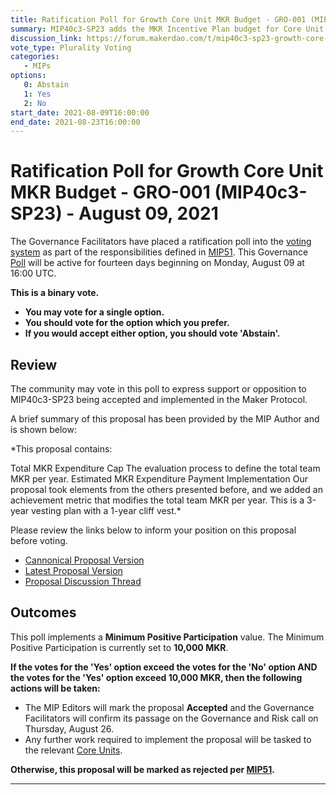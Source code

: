 ```yaml
---
title: Ratification Poll for Growth Core Unit MKR Budget - GRO-001 (MIP40c3-SP23) - August 09, 2021
summary: MIP40c3-SP23 adds the MKR Incentive Plan budget for Core Unit GRO-001: GROWTH.
discussion_link: https://forum.makerdao.com/t/mip40c3-sp23-growth-core-unit-mkr-budget-gro-001/9245
vote_type: Plurality Voting
categories:
   - MIPs
options:
   0: Abstain
   1: Yes
   2: No
start_date: 2021-08-09T16:00:00
end_date: 2021-08-23T16:00:00
---
```

# Ratification Poll for Growth Core Unit MKR Budget - GRO-001 (MIP40c3-SP23) - August 09, 2021

The Governance Facilitators have placed a ratification poll into the [voting system](https://vote.makerdao.com/polling) as part of the responsibilities defined in [MIP51](https://mips.makerdao.com/mips/details/MIP51). This Governance [Poll](https://community-development.makerdao.com/en/learn/governance/on-chain-gov) will be active for fourteen days beginning on Monday, August 09 at 16:00 UTC.

**This is a binary vote.** 
- **You may vote for a single option.** 
- **You should vote for the option which you prefer.**
- **If you would accept either option, you should vote 'Abstain'.**

## Review

The community may vote in this poll to express support or opposition to MIP40c3-SP23 being accepted and implemented in the Maker Protocol.

A brief summary of this proposal has been provided by the MIP Author and is shown below:

*This proposal contains:

Total MKR Expenditure Cap
The evaluation process to define the total team MKR per year.
Estimated MKR Expenditure
Payment Implementation
Our proposal took elements from the others presented before, and we added an achievement metric that modifies the total team MKR per year. This is a 3-year vesting plan with a 1-year cliff vest.*

Please review the links below to inform your position on this proposal before voting.
* [Cannonical Proposal Version](https://github.com/makerdao/mips/commit/06d8190480cfe45f57f44312c9193960bd1a4d69)
* [Latest Proposal Version](https://mips.makerdao.com/mips/details/MIP40c3SP23)
* [Proposal Discussion Thread](https://forum.makerdao.com/t/mip40c3-sp23-growth-core-unit-mkr-budget-gro-001/9245)

## Outcomes

This poll implements a **Minimum Positive Participation** value. The Minimum Positive Participation is currently set to **10,000 MKR**.

**If the votes for the 'Yes' option exceed the votes for the 'No' option AND the votes for the 'Yes' option exceed 10,000 MKR, then the following actions will be taken:**
* The MIP Editors will mark the proposal **Accepted** and the Governance Facilitators will confirm its passage on the Governance and Risk call on Thursday, August 26.
* Any further work required to implement the proposal will be tasked to the relevant [Core Units](https://mips.makerdao.com/mips/details/MIP38#mip38c2-core-unit-state).

**Otherwise, this proposal will be marked as rejected per [MIP51](https://mips.makerdao.com/mips/details/MIP51#mip51c2-ratification-poll).**

---
